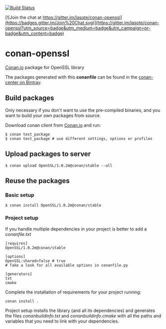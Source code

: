 [![Build Status](https://travis-ci.org/lasote/conan-openssl.svg?branch=master)](https://travis-ci.org/lasote/conan-openssl)

[![Join the chat at https://gitter.im/lasote/conan-openssl](https://badges.gitter.im/Join%20Chat.svg)](https://gitter.im/lasote/conan-openssl?utm_source=badge&utm_medium=badge&utm_campaign=pr-badge&utm_content=badge)

# conan-openssl

[Conan.io](https://conan.io) package for OpenSSL library

The packages generated with this **conanfile** can be found in the [conan-center on Bintray](https://bintray.com/conan/conan-center).

## Build packages

Only necessary if you don't want to use the pre-compiled binaries, and you want to build your own packages from source.

Download conan client from [Conan.io](https://conan.io) and run:

    $ conan test_package
    $ conan test_package # use different settings, options or profiles 
    
## Upload packages to server

    $ conan upload OpenSSL/1.0.2m@conan/stable --all
    
## Reuse the packages

### Basic setup

    $ conan install OpenSSL/1.0.2m@conan/stable
    
### Project setup

If you handle multiple dependencies in your project is better to add a *conanfile.txt*
    
    [requires]
    OpenSSL/1.0.2m@conan/stable

    [options]
    OpenSSL:shared=false # true
    # Take a look for all available options in conanfile.py
    
    [generators]
    txt
    cmake

Complete the installation of requirements for your project running:

    conan install .

Project setup installs the library (and all its dependencies) and generates the files *conanbuildinfo.txt* and *conanbuildinfo.cmake* with all the paths and variables that you need to link with your dependencies.
